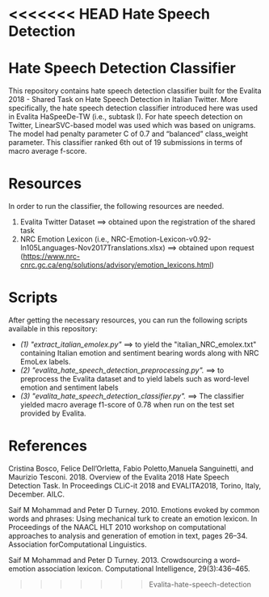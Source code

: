 <<<<<<< HEAD
Hate Speech Detection
=======
# Hate Speech Detection Classifier 
This repository contains hate speech detection classifier built for the Evalita 2018 - Shared Task on Hate Speech Detection in Italian Twitter. More specifically, the hate speech detection classifier introduced here was used in Evalita HaSpeeDe-TW (i.e., subtask I). For  hate  speech  detection  on  Twitter,  LinearSVC-based  model  was used which  was  based  on  unigrams. The model had  penalty  parameter C of  0.7  and  “balanced” class_weight parameter. This classifier ranked 6th  out  of  19  submissions  in  terms  of  macro average  f-score.

# Resources
In order to run the classifier, the following resources are needed.
1. Evalita Twitter Dataset  ==> obtained upon the registration of the shared task
2. NRC Emotion Lexicon (i.e., NRC-Emotion-Lexicon-v0.92-In105Languages-Nov2017Translations.xlsx) ==> obtained upon request (https://www.nrc-cnrc.gc.ca/eng/solutions/advisory/emotion_lexicons.html)

# Scripts
After getting the necessary resources, you can run the following scripts available in this repository:
- *(1) "extract_italian_emolex.py"* ==> to yield the "italian_NRC_emolex.txt" containing Italian emotion and sentiment bearing words along with NRC EmoLex labels. 
- *(2) "evalita_hate_speech_detection_preprocessing.py".* ==> to preprocess the Evalita dataset and to yield labels such as word-level emotion and sentiment labels 
- *(3) "evalita_hate_speech_detection_classifier.py".* ==> The classifier yielded macro average f1-score of 0.78 when run on the test set provided by Evalita.

# References
Cristina  Bosco,   Felice  Dell’Orletta,   Fabio  Poletto,Manuela Sanguinetti, and Maurizio Tesconi.  2018. Overview of the Evalita 2018 Hate Speech Detection Task.   In Proceedings CLiC-it 2018 and EVALITA2018, Torino, Italy, December. AILC.

Saif M Mohammad and Peter D Turney.  2010.  Emotions  evoked  by  common  words  and  phrases:  Using mechanical turk to create an emotion lexicon. In Proceedings of the NAACL HLT 2010 workshop on computational approaches to analysis and generation of emotion in text, pages 26–34. Association forComputational Linguistics.

Saif M Mohammad and Peter D Turney. 2013. Crowdsourcing a word–emotion association lexicon. Computational Intelligence, 29(3):436–465.
>>>>>>> Evalita-hate-speech-detection

